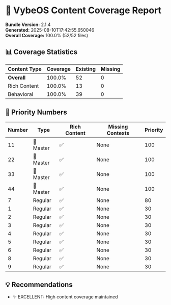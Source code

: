 # 🎯 VybeOS Content Coverage Report

**Bundle Version:** 2.1.4  
**Generated:** 2025-08-10T17:42:55.650046  
**Overall Coverage:** 100.0% (52/52 files)

## 📊 Coverage Statistics

| Content Type | Coverage | Existing | Missing |
|--------------|----------|----------|---------|
| **Overall** | 100.0% | 52 | 0 |
| Rich Content | 100.0% | 13 | 0 |
| Behavioral | 100.0% | 39 | 0 |

## 🎯 Priority Numbers

| Number | Type | Rich Content | Missing Contexts | Priority |
|--------|------|--------------|------------------|----------|
| 11 | 🔮 Master | ✅ | None | 100 |
| 22 | 🔮 Master | ✅ | None | 100 |
| 33 | 🔮 Master | ✅ | None | 100 |
| 44 | 🔮 Master | ✅ | None | 100 |
| 7 | Regular | ✅ | None | 80 |
| 1 | Regular | ✅ | None | 30 |
| 2 | Regular | ✅ | None | 30 |
| 3 | Regular | ✅ | None | 30 |
| 4 | Regular | ✅ | None | 30 |
| 5 | Regular | ✅ | None | 30 |
| 6 | Regular | ✅ | None | 30 |
| 8 | Regular | ✅ | None | 30 |
| 9 | Regular | ✅ | None | 30 |

## 💡 Recommendations

- ✨ EXCELLENT: High content coverage maintained